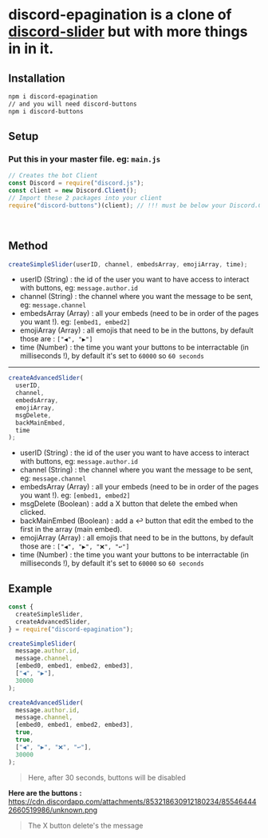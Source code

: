 # discord-epagination is a clone of [discord-slider](https://www.npmjs.com/package/discord-slider) but with more things in in it.

## Installation

```sh
npm i discord-epagination
// and you will need discord-buttons
npm i discord-buttons
```

## Setup

### Put this in your master file. eg: `main.js`

```js
// Creates the bot Client
const Discord = require("discord.js");
const client = new Discord.Client();
// Import these 2 packages into your client
require("discord-buttons")(client); // !!! must be below your Discord.Client()
```

<br />

## Method

```js
createSimpleSlider(userID, channel, embedsArray, emojiArray, time);
```

- userID (String) : the id of the user you want to have access to interact with buttons, eg: `message.author.id`
- channel (String) : the channel where you want the message to be sent, eg: `message.channel`
- embedsArray (Array) : all your embeds (need to be in order of the pages you want !). eg: `[embed1, embed2]`
- emojiArray (Array) : all emojis that need to be in the buttons, by default those are : `["◀️", "▶️"]`
- time (Number) : the time you want your buttons to be interractable (in milliseconds !), by default it's set to `60000` so `60 seconds`

---

```js
createAdvancedSlider(
  userID,
  channel,
  embedsArray,
  emojiArray,
  msgDelete,
  backMainEmbed,
  time
);
```

- userID (String) : the id of the user you want to have access to interact with buttons, eg: `message.author.id`
- channel (String) : the channel where you want the message to be sent, eg: `message.channel`
- embedsArray (Array) : all your embeds (need to be in order of the pages you want !). eg: `[embed1, embed2]`
- msgDelete (Boolean) : add a X button that delete the embed when clicked.
- backMainEmbed (Boolean) : add a ↩ button that edit the embed to the first in the array (main embed).
- emojiArray (Array) : all emojis that need to be in the buttons, by default those are : `["◀️", "▶️", "❌", "↩"]`
- time (Number) : the time you want your buttons to be interractable (in milliseconds !), by default it's set to `60000` so `60 seconds`

## Example

```js
const {
  createSimpleSlider,
  createAdvancedSlider,
} = require("discord-epagination");

createSimpleSlider(
  message.author.id,
  message.channel,
  [embed0, embed1, embed2, embed3],
  ["◀️", "▶️"],
  30000
);

createAdvancedSlider(
  message.author.id,
  message.channel,
  [embed0, embed1, embed2, embed3],
  true,
  true,
  ["◀️", "▶️", "❌", "↩"],
  30000
);
```

> Here, after 30 seconds, buttons will be disabled

**Here are the buttons :**
https://cdn.discordapp.com/attachments/853218630912180234/855464442660519986/unknown.png

> The X button delete's the message
